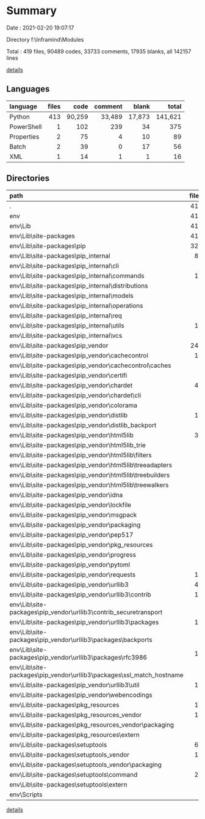 # Summary

Date : 2021-02-20 19:07:17

Directory f:\Inframind\Modules

Total : 419 files,  90489 codes, 33733 comments, 17935 blanks, all 142157 lines

[details](details.md)

## Languages
| language | files | code | comment | blank | total |
| :--- | ---: | ---: | ---: | ---: | ---: |
| Python | 413 | 90,259 | 33,489 | 17,873 | 141,621 |
| PowerShell | 1 | 102 | 239 | 34 | 375 |
| Properties | 2 | 75 | 4 | 10 | 89 |
| Batch | 2 | 39 | 0 | 17 | 56 |
| XML | 1 | 14 | 1 | 1 | 16 |

## Directories
| path | files | code | comment | blank | total |
| :--- | ---: | ---: | ---: | ---: | ---: |
| . | 419 | 90,489 | 33,733 | 17,935 | 142,157 |
| env | 415 | 90,385 | 33,715 | 17,928 | 142,028 |
| env\Lib | 411 | 90,241 | 33,476 | 17,876 | 141,593 |
| env\Lib\site-packages | 411 | 90,241 | 33,476 | 17,876 | 141,593 |
| env\Lib\site-packages\pip | 327 | 70,253 | 23,771 | 12,856 | 106,880 |
| env\Lib\site-packages\pip\_internal | 83 | 12,344 | 4,543 | 2,951 | 19,838 |
| env\Lib\site-packages\pip\_internal\cli | 7 | 1,245 | 283 | 279 | 1,807 |
| env\Lib\site-packages\pip\_internal\commands | 15 | 1,786 | 252 | 385 | 2,423 |
| env\Lib\site-packages\pip\_internal\distributions | 5 | 90 | 47 | 36 | 173 |
| env\Lib\site-packages\pip\_internal\models | 8 | 368 | 152 | 109 | 629 |
| env\Lib\site-packages\pip\_internal\operations | 4 | 477 | 124 | 102 | 703 |
| env\Lib\site-packages\pip\_internal\req | 7 | 1,898 | 565 | 327 | 2,790 |
| env\Lib\site-packages\pip\_internal\utils | 19 | 1,959 | 1,061 | 582 | 3,602 |
| env\Lib\site-packages\pip\_internal\vcs | 6 | 882 | 395 | 217 | 1,494 |
| env\Lib\site-packages\pip\_vendor | 242 | 57,899 | 19,222 | 9,899 | 87,020 |
| env\Lib\site-packages\pip\_vendor\cachecontrol | 13 | 735 | 261 | 264 | 1,260 |
| env\Lib\site-packages\pip\_vendor\cachecontrol\caches | 3 | 111 | 33 | 40 | 184 |
| env\Lib\site-packages\pip\_vendor\certifi | 3 | 8 | 7 | 8 | 23 |
| env\Lib\site-packages\pip\_vendor\chardet | 41 | 4,710 | 1,590 | 462 | 6,762 |
| env\Lib\site-packages\pip\_vendor\chardet\cli | 2 | 43 | 32 | 13 | 88 |
| env\Lib\site-packages\pip\_vendor\colorama | 6 | 578 | 70 | 124 | 772 |
| env\Lib\site-packages\pip\_vendor\distlib | 19 | 9,616 | 3,129 | 1,732 | 14,477 |
| env\Lib\site-packages\pip\_vendor\distlib\_backport | 6 | 2,695 | 1,032 | 566 | 4,293 |
| env\Lib\site-packages\pip\_vendor\html5lib | 34 | 10,408 | 1,446 | 1,376 | 13,230 |
| env\Lib\site-packages\pip\_vendor\html5lib\_trie | 4 | 114 | 4 | 51 | 169 |
| env\Lib\site-packages\pip\_vendor\html5lib\filters | 8 | 1,086 | 178 | 92 | 1,356 |
| env\Lib\site-packages\pip\_vendor\html5lib\treeadapters | 3 | 82 | 32 | 23 | 137 |
| env\Lib\site-packages\pip\_vendor\html5lib\treebuilders | 5 | 983 | 222 | 250 | 1,455 |
| env\Lib\site-packages\pip\_vendor\html5lib\treewalkers | 6 | 555 | 165 | 147 | 867 |
| env\Lib\site-packages\pip\_vendor\idna | 8 | 10,524 | 38 | 213 | 10,775 |
| env\Lib\site-packages\pip\_vendor\lockfile | 6 | 467 | 324 | 135 | 926 |
| env\Lib\site-packages\pip\_vendor\msgpack | 4 | 822 | 213 | 110 | 1,145 |
| env\Lib\site-packages\pip\_vendor\packaging | 9 | 988 | 435 | 398 | 1,821 |
| env\Lib\site-packages\pip\_vendor\pep517 | 8 | 608 | 203 | 177 | 988 |
| env\Lib\site-packages\pip\_vendor\pkg_resources | 2 | 1,839 | 901 | 571 | 3,311 |
| env\Lib\site-packages\pip\_vendor\progress | 4 | 214 | 56 | 86 | 356 |
| env\Lib\site-packages\pip\_vendor\pytoml | 6 | 385 | 101 | 80 | 566 |
| env\Lib\site-packages\pip\_vendor\requests | 18 | 2,561 | 1,617 | 884 | 5,062 |
| env\Lib\site-packages\pip\_vendor\urllib3 | 49 | 6,763 | 3,733 | 1,868 | 12,364 |
| env\Lib\site-packages\pip\_vendor\urllib3\contrib | 10 | 1,846 | 633 | 443 | 2,922 |
| env\Lib\site-packages\pip\_vendor\urllib3\contrib\_securetransport | 3 | 650 | 152 | 140 | 942 |
| env\Lib\site-packages\pip\_vendor\urllib3\packages | 19 | 2,070 | 1,197 | 531 | 3,798 |
| env\Lib\site-packages\pip\_vendor\urllib3\packages\backports | 2 | 39 | 11 | 5 | 55 |
| env\Lib\site-packages\pip\_vendor\urllib3\packages\rfc3986 | 13 | 1,318 | 1,040 | 333 | 2,691 |
| env\Lib\site-packages\pip\_vendor\urllib3\packages\ssl_match_hostname | 2 | 95 | 58 | 24 | 177 |
| env\Lib\site-packages\pip\_vendor\urllib3\util | 10 | 932 | 708 | 279 | 1,919 |
| env\Lib\site-packages\pip\_vendor\webencodings | 5 | 769 | 241 | 105 | 1,115 |
| env\Lib\site-packages\pkg_resources | 16 | 6,594 | 4,041 | 1,732 | 12,367 |
| env\Lib\site-packages\pkg_resources\_vendor | 13 | 4,706 | 3,116 | 1,151 | 8,973 |
| env\Lib\site-packages\pkg_resources\_vendor\packaging | 9 | 950 | 421 | 380 | 1,751 |
| env\Lib\site-packages\pkg_resources\extern | 1 | 42 | 22 | 10 | 74 |
| env\Lib\site-packages\setuptools | 67 | 13,391 | 5,663 | 3,286 | 22,340 |
| env\Lib\site-packages\setuptools\_vendor | 12 | 4,400 | 2,876 | 1,088 | 8,364 |
| env\Lib\site-packages\setuptools\_vendor\packaging | 9 | 950 | 421 | 380 | 1,751 |
| env\Lib\site-packages\setuptools\command | 26 | 4,427 | 997 | 950 | 6,374 |
| env\Lib\site-packages\setuptools\extern | 1 | 42 | 22 | 10 | 74 |
| env\Scripts | 3 | 141 | 239 | 51 | 431 |

[details](details.md)